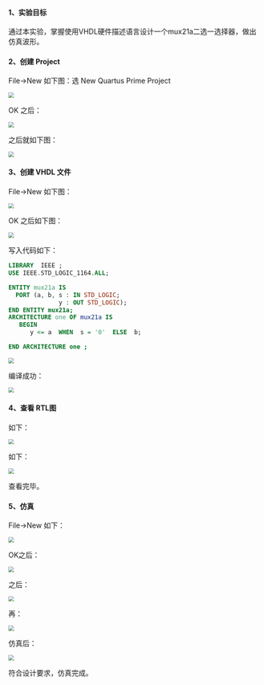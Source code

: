 #### 1、实验目标

通过本实验，掌握使用VHDL硬件描述语言设计一个mux21a二选一选择器，做出仿真波形。

#### 2、创建 Project

File->New 如下图：选 New Quartus Prime Project

<img src="https://azhu12138.oss-cn-shenzhen.aliyuncs.com/img/1589353824466.png" style="zoom: 67%;" />

OK 之后：

<img src="https://azhu12138.oss-cn-shenzhen.aliyuncs.com/img/1589353997556.png" style="zoom:67%;" />

之后就如下图：

<img src="https://azhu12138.oss-cn-shenzhen.aliyuncs.com/img/1589355895035.png" style="zoom:67%;" />

#### 3、创建 VHDL 文件

File->New 如下图：

<img src="https://azhu12138.oss-cn-shenzhen.aliyuncs.com/img/1589356051888.png" style="zoom:67%;" />

OK 之后如下图：

<img src="https://azhu12138.oss-cn-shenzhen.aliyuncs.com/img/1589356200689.png" style="zoom:67%;" />

写入代码如下：

```vhdl
LIBRARY  IEEE ;
USE IEEE.STD_LOGIC_1164.ALL;

ENTITY mux21a IS
  PORT (a, b, s : IN STD_LOGIC;
              y : OUT STD_LOGIC);
END ENTITY mux21a;
ARCHITECTURE one OF mux21a IS
   BEGIN
	  y <= a  WHEN  s = '0'  ELSE  b;

END ARCHITECTURE one ;

```

<img src="https://azhu12138.oss-cn-shenzhen.aliyuncs.com/img/1589357698995.png" style="zoom:67%;" />

编译成功：

<img src="https://azhu12138.oss-cn-shenzhen.aliyuncs.com/img/1589357743338.png" style="zoom:67%;" />

#### 4、查看 RTL图

如下：

<img src="https://azhu12138.oss-cn-shenzhen.aliyuncs.com/img/1589358143485.png" style="zoom:67%;" />

如下：

<img src="https://azhu12138.oss-cn-shenzhen.aliyuncs.com/img/1589358229731.png" style="zoom:67%;" />

查看完毕。

#### 5、仿真

File->New 如下：

<img src="https://azhu12138.oss-cn-shenzhen.aliyuncs.com/img/1589358442467.png" style="zoom:67%;" />

OK之后：

<img src="https://azhu12138.oss-cn-shenzhen.aliyuncs.com/img/1589358602710.png" style="zoom:67%;" />

之后：

<img src="https://azhu12138.oss-cn-shenzhen.aliyuncs.com/img/1589358696573.png" style="zoom:67%;" />

再：

<img src="https://azhu12138.oss-cn-shenzhen.aliyuncs.com/img/1589359995434.png" style="zoom:67%;" />

仿真后：

<img src="https://azhu12138.oss-cn-shenzhen.aliyuncs.com/img/1589360124452.png" style="zoom:67%;" />

符合设计要求，仿真完成。
